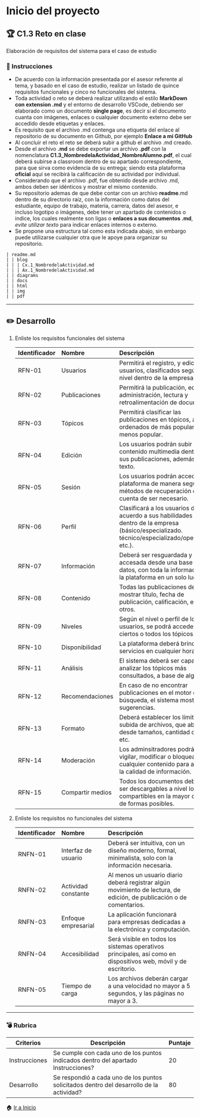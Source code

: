 # Inicio del proyecto

## :trophy: C1.3 Reto en clase

Elaboración de requisitos del sistema para el caso de estudio

### :blue_book: Instrucciones

- De acuerdo con la información presentada por el asesor referente al tema, y basado en el caso de estudio, realizar un listado de quince requisitos funcionales y cinco no funcionales del sistema.
- Toda actividad o reto se deberá realizar utilizando el estilo **MarkDown con extension .md** y el entorno de desarrollo VSCode, debiendo ser elaborado como un documento **single page**, es decir si el documento cuanta con imágenes, enlaces o cualquier documento externo debe ser accedido desde etiquetas y enlaces.
- Es requisito que el archivo .md contenga una etiqueta del enlace al repositorio de su documento en Github, por ejemplo **Enlace a mi GitHub**
- Al concluir el reto el reto se deberá subir a github el archivo .md creado.
- Desde el archivo **.md** se debe exportar un archivo **.pdf** con la nomenclatura **C1.3_NombredelaActividad_NombreAlumno.pdf**, el cual deberá subirse a classroom dentro de su apartado correspondiente, para que sirva como evidencia de su entrega; siendo esta plataforma **oficial** aquí se recibirá la calificación de su actividad por individual.
- Considerando que el archivo .pdf, fue obtenido desde archivo .md, ambos deben ser idénticos y mostrar el mismo contenido.
- Su repositorio ademas de que debe contar con un archivo **readme**.md dentro de su directorio raíz, con la información como datos del estudiante, equipo de trabajo, materia, carrera, datos del asesor, e incluso logotipo o imágenes, debe tener un apartado de contenidos o indice, los cuales realmente son ligas o **enlaces a sus documentos .md**, _evite utilizar texto_ para indicar enlaces internos o externo.
- Se propone una estructura tal como esta indicada abajo, sin embargo puede utilizarse cualquier otra que le apoye para organizar su repositorio.

```
| readme.md
| | blog
| | | Cx.1_NombredelaActividad.md
| | | Ax.1_NombredelaActividad.md
| | diagrams
| | docs
| | html
| | img
| | pdf    
```

___

## :pencil2: Desarrollo

1. Enliste los requisitos funcionales del sistema
   
    Identificador | Nombre | Descripción
    :--|:--|:--
    RFN-01|Usuarios|Permitirá el registro, y edición de usuarios, clasificados según su nivel dentro de la empresa.
    RFN-02|Publicaciones|Permitirá la publicación, edición, administración, lectura y retroalimentación de documentos.
    RFN-03|Tópicos|Permitirá clasificar las publicaciones en tópicos, a su vez ordenados de más popular a menos popular.
    RFN-04|Edición|Los usuarios podrán subir contenido multimedia dentro de sus publicaciones, además de texto.
    RFN-05|Sesión| Los usuarios podrán acceder a la plataforma de manera segura, con métodos de recuperación de cuenta de ser necesario.
    RFN-06|Perfil|Clasificará a los usuarios de acuerdo a sus habilidades y rol dentro de la empresa (básico/especializado. técnico/especializado/operacional, etc.).
    RFN-07|Información|Deberá ser resguardada y accesada desde una base de datos, con toda la información de la plataforma en un solo lugar.
    RFN-08|Contenido|Todas las publicaciones deberán mostrar título, fecha de publicación, calificación, entre otros.
    RFN-09|Niveles|Según el nivel o perfil de los usuarios, se podrá acceder a ciertos o todos los tópicos.
    RFN-10|Disponibilidad|La plataforma deberá brindar sus servicios en cualquier hora del día.
    RFN-11|Análisis|El sistema deberá ser capaz de analizar los tópicos más consultados, a base de algoritmos.
    RFN-12|Recomendaciones|En caso de no encontrar publicaciones en el motor de búsqueda, el sistema mostrará sugerencias.
    RFN-13|Formato|Deberá establecer los límites de subida de archivos, que abarcan desde tamaños, cantidad de texto, etc.
    RFN-14|Moderación|Los adminsitradores podrán vigilar, modificar o bloquear cualquier contenido para asegurar la calidad de información.
    RFN-15|Compartir medios|Todos los documentos deberán ser descargables a nivel local, compartibles en la mayor cantidad de formas posibles.
 
2. Enliste los requisitos no funcionales del sistema
   
    Identificador | Nombre | Descripción
    :--|:--|:--
    RNFN-01|Interfaz de usuario|Deberá ser intuitiva, con un diseño moderno, formal, minimalista, solo con la información necesaria.
    RNFN-02|Actividad constante|Al menos un usuario diario deberá registrar algún movimiento de lectura, de edición, de publicación o de comentarios.
    RNFN-03|Enfoque empresarial|La aplicación funcionará para empresas dedicadas a la electrónica y computación.
    RNFN-04|Accesibilidad|Será visible en todos los sistemas operativos principales, así como en dispositivos web, móvil y de escritorio.
    RNFN-05|Tiempo de carga|Los archivos deberán cargar a una velocidad no mayor a 5 segundos, y las páginas no mayor a 3.

___

### :bomb: Rubrica

| Criterios     | Descripción                                                                                  | Puntaje |
| ------------- | -------------------------------------------------------------------------------------------- | ------- |
| Instrucciones | Se cumple con cada uno de los puntos indicados dentro del apartado Instrucciones?            | 20 |
| Desarrollo    | Se respondió a cada uno de los puntos solicitados dentro del desarrollo de la actividad?     | 80      |

:house: [Ir a Inicio](https://github.com/mariajsan/Portfolio_AAS)
